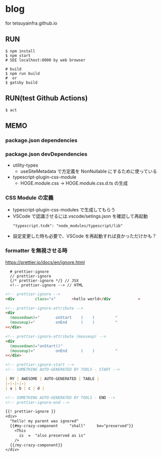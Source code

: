 # blog

for tetsuyainfra.github.io

## RUN

```shell
$ npm install
$ npm start
# SEE localhost:8000 by web browser

# build
$ npm run build
#  or
$ gatsby build
```

## RUN(test Github Actions)

```shell
$ act
```

## MEMO

### package.json dependencies

### package.json devDependencies

- utility-types
  - useSiteMetadata で方定義を NonNullable にするために使っている
- typescript-plugin-css-module
  - HOGE.module.css -> HOGE.module.css.d.ts の生成

### CSS Module の定義

- typescript-plugin-css-modules で生成してもらう
- VSCode で認識させるには.vscode/setings.json を確認して再起動
  ```
  "typescript.tsdk": "node_modules/typescript/lib"
  ```
- 設定変更した時も必要で、VSCode を再起動すれば良かっただけかも？

### formatter を無視させる時

https://prettier.io/docs/en/ignore.html

```
  # prettier-ignore
  // prettier-ignore
  {/* prettier-ignore */} // JSX
  <!-- prettier-ignore --> // HTML

```

<!-- prettier-ignore -->
```html
<!-- prettier-ignore -->
<div         class="x"       >hello world</div            >

<!-- prettier-ignore-attribute -->
<div
  (mousedown)="       onStart    (    )         "
  (mouseup)="         onEnd      (    )         "
></div>

<!-- prettier-ignore-attribute (mouseup) -->
<div
  (mousedown)="onStart()"
  (mouseup)="         onEnd      (    )         "
></div>
```

<!-- prettier-ignore -->
```md
<!-- prettier-ignore-start -->
<!-- SOMETHING AUTO-GENERATED BY TOOLS - START -->

| MY | AWESOME | AUTO-GENERATED | TABLE |
|-|-|-|-|
| a | b | c | d |

<!-- SOMETHING AUTO-GENERATED BY TOOLS - END -->
<!-- prettier-ignore-end -->
```

<!-- prettier-ignore -->
```txt
{{! prettier-ignore }}
<div>
  "hello! my parent was ignored"
  {{#my-crazy-component     "shall"     be="preserved"}}
    <This
      is  =  "also preserved as is"
    />
  {{/my-crazy-component}}
</div>
```
